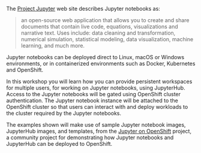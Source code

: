 The [Project Jupyter](https://jupyter.org/) web site describes Jupyter notebooks as:

> an open-source web application that allows you to create and share documents that contain live code, equations, visualizations and narrative text. Uses include: data cleaning and transformation, numerical simulation, statistical modeling, data visualization, machine learning, and much more.

Jupyter notebooks can be deployed direct to Linux, macOS or Windows environments, or in containerized environments such as Docker, Kubernetes and OpenShift.

In this workshop you will learn how you can provide persistent workspaces for multiple users, for working on Jupyter notebooks, using JupyterHub. Access to the Jupyter notebooks will be gated using OpenShift cluster authentication. The Jupyter notebook instance will be attached to the OpenShift cluster so that users can interact with and deploy workloads to the cluster required by the Jupyter notebooks.

The examples shown will make use of sample Jupyter notebook images, JupyterHub images, and templates, from the [Jupyter on OpenShift](https://github.com/jupyter-on-openshift) project, a community project for demonstrating how Jupyter notebooks and JupyterHub can be deployed to OpenShift.
